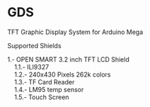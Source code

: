 # GDS

TFT Graphic Display System for Arduino Mega

Supported Shields<br/>

1.- OPEN SMART 3.2 inch TFT LCD Shield<br/>
&nbsp;&nbsp;&nbsp;&nbsp;1.1.- ILI9327<br/>
&nbsp;&nbsp;&nbsp;&nbsp;1.2.- 240x430 Pixels 262k colors<br/>
&nbsp;&nbsp;&nbsp;&nbsp;1.3.- TF Card Reader<br/>
&nbsp;&nbsp;&nbsp;&nbsp;1.4.- LM95 temp sensor<br/>
&nbsp;&nbsp;&nbsp;&nbsp;1.5.- Touch Screen<br/>
 

